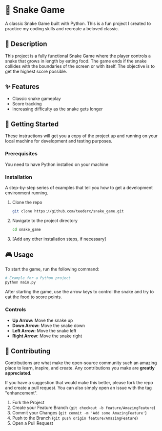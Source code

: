 # 🐍 Snake Game

A classic Snake Game built with Python. This is a fun project I created to practice my coding skills and recreate a beloved classic.

## 📜 Description

This project is a fully functional Snake Game where the player controls a snake that grows in length by eating food. The game ends if the snake collides with the boundaries of the screen or with itself. The objective is to get the highest score possible.

## ✨ Features

  * Classic snake gameplay
  * Score tracking
  * Increasing difficulty as the snake gets longer

## 🚀 Getting Started

These instructions will get you a copy of the project up and running on your local machine for development and testing purposes.

### Prerequisites

You need to have Python installed on your machine

### Installation

A step-by-step series of examples that tell you how to get a development environment running.

1.  Clone the repo
    ```bash
    git clone https://github.com/teederx/snake_game.git
    ```
2.  Navigate to the project directory
    ```bash
    cd snake_game
    ```
3.  [Add any other installation steps, if necessary]

## 🎮 Usage

To start the game, run the following command:

```bash
# Example for a Python project
python main.py
```

After starting the game, use the arrow keys to control the snake and try to eat the food to score points.

### Controls

  * **Up Arrow:** Move the snake up
  * **Down Arrow:** Move the snake down
  * **Left Arrow:** Move the snake left
  * **Right Arrow:** Move the snake right

## 🤝 Contributing

Contributions are what make the open-source community such an amazing place to learn, inspire, and create. Any contributions you make are **greatly appreciated**.

If you have a suggestion that would make this better, please fork the repo and create a pull request. You can also simply open an issue with the tag "enhancement".

1.  Fork the Project
2.  Create your Feature Branch (`git checkout -b feature/AmazingFeature`)
3.  Commit your Changes (`git commit -m 'Add some AmazingFeature'`)
4.  Push to the Branch (`git push origin feature/AmazingFeature`)
5.  Open a Pull Request

